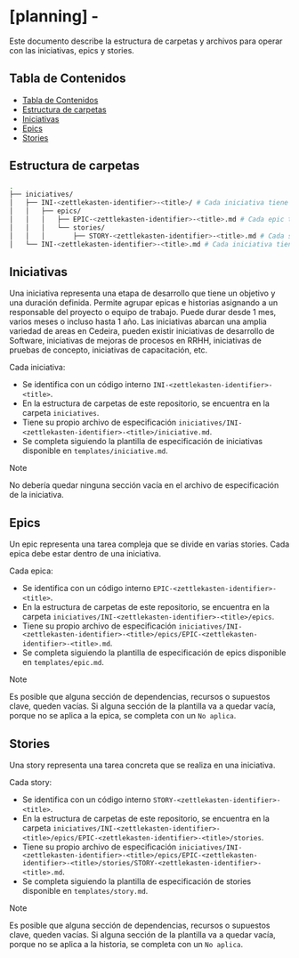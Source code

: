 # [planning] - <name> <!-- omit in toc -->

Este documento describe la estructura de carpetas y archivos para operar con las iniciativas, epics y stories.

## Tabla de Contenidos

- [Tabla de Contenidos](#tabla-de-contenidos)
- [Estructura de carpetas](#estructura-de-carpetas)
- [Iniciativas](#iniciativas)
- [Epics](#epics)
- [Stories](#stories)

## Estructura de carpetas

```bash
.
├── iniciatives/
│   ├── INI-<zettlekasten-identifier>-<title>/ # Cada iniciativa tiene su propio archivo de especificación.
│   │   ├── epics/
│   │   │   ├── EPIC-<zettlekasten-identifier>-<title>.md # Cada epic tiene su propio archivo de especificación.
│   │   │   └── stories/
│   │   │       ├── STORY-<zettlekasten-identifier>-<title>.md # Cada story tiene su propio archivo de especificación.
│   └── INI-<zettlekasten-identifier>-<title>.md # Cada iniciativa tiene su propio archivo de especificación.
```

## Iniciativas

Una iniciativa representa una etapa de desarrollo que tiene un objetivo y una duración definida. Permite agrupar epicas e historias asignando a un responsable del proyecto o equipo de trabajo. Puede durar desde 1 mes, varios meses o incluso hasta 1 año. Las iniciativas abarcan una amplia variedad de areas en Cedeira, pueden existir iniciativas de desarrollo de Software, iniciativas de mejoras de procesos en RRHH, iniciativas de pruebas de concepto, iniciativas de capacitación, etc.

Cada iniciativa:

- Se identifica con un código interno `INI-<zettlekasten-identifier>-<title>`.
- En la estructura de carpetas de este repositorio, se encuentra en la carpeta `iniciatives`.
- Tiene su propio archivo de especificación `iniciatives/INI-<zettlekasten-identifier>-<title>/iniciative.md`.
- Se completa siguiendo la plantilla de especificación de iniciativas disponible en `templates/iniciative.md`.

> [!NOTE]
> No debería quedar ninguna sección vacía en el archivo de especificación de la iniciativa.

## Epics

Un epic representa una tarea compleja que se divide en varias stories. Cada epica debe estar dentro de una iniciativa.

Cada epica:

- Se identifica con un código interno `EPIC-<zettlekasten-identifier>-<title>`.
- En la estructura de carpetas de este repositorio, se encuentra en la carpeta `iniciatives/INI-<zettlekasten-identifier>-<title>/epics`.
- Tiene su propio archivo de especificación `iniciatives/INI-<zettlekasten-identifier>-<title>/epics/EPIC-<zettlekasten-identifier>-<title>.md`.
- Se completa siguiendo la plantilla de especificación de epics disponible en `templates/epic.md`.

> [!NOTE]
> Es posible que alguna sección de dependencias, recursos o supuestos clave, queden vacías. Si alguna sección de la plantilla va a quedar vacía, porque no se aplica a la epica, se completa con un `No aplica`.

## Stories

Una story representa una tarea concreta que se realiza en una iniciativa.

Cada story:

- Se identifica con un código interno `STORY-<zettlekasten-identifier>-<title>`.
- En la estructura de carpetas de este repositorio, se encuentra en la carpeta `iniciatives/INI-<zettlekasten-identifier>-<title>/epics/EPIC-<zettlekasten-identifier>-<title>/stories`.
- Tiene su propio archivo de especificación `iniciatives/INI-<zettlekasten-identifier>-<title>/epics/EPIC-<zettlekasten-identifier>-<title>/stories/STORY-<zettlekasten-identifier>-<title>.md`.
- Se completa siguiendo la plantilla de especificación de stories disponible en `templates/story.md`.

> [!NOTE]
> Es posible que alguna sección de dependencias, recursos o supuestos clave, queden vacías. Si alguna sección de la plantilla va a quedar vacía, porque no se aplica a la historia, se completa con un `No aplica`.
